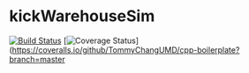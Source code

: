 # kickWarehouseSim
[![Build Status](https://github.com/sj0897/kickWarehouseSim/actions/workflows/build_and_coveralls.yml/badge.png)](https://github.com/TommyChangUMD/cpp-boilerplate/actions/workflows/build_and_coveralls.yml)
[![Coverage Status](https://coveralls.io/repos/github/sj0897/kickWarehouseSim/badge.png?branch=master)](https://coveralls.io/github/TommyChangUMD/cpp-boilerplate?branch=master